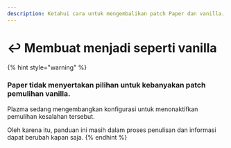 ```yaml
---
description: Ketahui cara untuk mengembalikan patch Paper dan vanilla.
---
```


# ↩️ Membuat menjadi seperti vanilla

{% hint style="warning" %}

### Paper tidak menyertakan pilihan untuk kebanyakan patch pemulihan vanilla.

Plazma sedang mengembangkan konfigurasi untuk menonaktifkan pemulihan kesalahan tersebut.

Oleh karena itu, panduan ini masih dalam proses penulisan dan informasi dapat berubah kapan saja.
{% endhint %}

